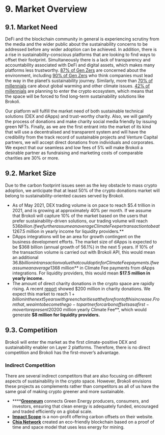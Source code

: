 # 9. Market Overview

## 9.1. **Market Need**

DeFi and the blockchain community in general is experiencing scrutiny from the media and the wider public about the sustainability concerns to be addressed before any wider adoption can be achieved. In addition, there is a rise in sustainability-conscious platforms that are looking to find ways to offset their footprint. Simultaneously there is a lack of transparency and accountability associated with DeFi and digital assets, which makes many platforms less trustworthy. [87% of Gen Zers](https://sustainablebrands.com/read/marketing-and-comms/gen-z-believes-in-its-own-power-to-make-change-but-that-companies-must-lead-the-way) are concerned about the environment, including [90% of Gen Zers](https://sustainablebrands.com/read/marketing-and-comms/gen-z-believes-in-its-own-power-to-make-change-but-that-companies-must-lead-the-way) who think companies must lead the way in the planet’s sustainability journey. Similarly, more than [70% of millennials](https://climatecommunication.yale.edu/publications/do-younger-generations-care-more-about-global-warming/) care about global warming and other climate issues. [42% of millennials](https://www.coindesk.com/how-millennials-are-shaping-the-future-of-money) are planning to enter the crypto ecosystem, which means that the space will be forced to find long-term sustainability solutions like Brokoli. 

Our platform will fulfill the market need of both sustainable technical solutions \(DEX and dApps\) and trust-worthy charity. Also, we will gamify the process of donations and make charity social media friendly by issuing green NFTs. Finally, as we are the first entrant into the market of its kind that will use a decentralised and transparent system and will have the credibility from the track record of sustainable projects and Venture Capital partners, we will accept direct donations from individuals and corporates. We expect that our seamless and low fees of 5% will make Brokoli a desirable partner as fundraising and marketing costs of comparable charities are 30% or more.

## 9.2. **Market Size**

Due to the carbon footprint issues seen as the key obstacle to mass crypto adoption, we anticipate that at least 50% of the crypto donations market will belong to sustainability-oriented causes served by Brokoli. 

* As of May 2021, DEX trading volume is on pace to reach $5.4 trillion in 2021, and is growing at approximately 40% per month. If we assume that Brokoli will capture 10% of the market based on the users that prefer sustainability-driven solutions, our trading volume will reach $536 billion. If we further assume an average Climate Fee per transaction to be at 1%, Brokoli will collect **5.4 billion in donations** from our DEX. From that, 5% is distributed to token holders, which represents **$267.5 million in yearly income for liquidity providers.**
* DApps integrations will be an area for growth contingent on the business development efforts. The market size of dApps is expected to be $368 billion \(annual growth of 56.1%\) in the next 5 years. If 10% of the transaction volume is carried out with Brokoli API, this would mean an additional $36.8 billion in transaction value that could opt in for Climate Fee payments. If we assume an average 1% Climate Fee, this represents an additional **$368 million** in Climate Fee payments from dApps integrations. For liquidity providers, this would mean **$17.5 million in yearly income.** 
* The amount of direct charity donations in the crypto space are rapidly rising. A recent [report](https://cryptogivingtuesday.org/report-13300-btc-200-million-in-crypto-donated-to-charities/) showed $200 million in charity donations. We expect this market to reach $1+ billion in the next 5 years with green charities at the forefront of this increase. From that, we aim to become the go-to partner for carbon offsets as a first-mover to represent 20% of this market and additional **$200 million yearly Climate Fee**, which would generate **$8 million for liquidity providers.**

## 9.3. **Competition**

Brokoli will enter the market as the first climate-positive DEX and sustainability enabler on Layer 2 platforms. Therefore, there is no direct competition and Brokoli has the first-mover’s advantage.

### Indirect Competition

There are several indirect competitors that are also focusing on different aspects of sustainability in the crypto space. However, Brokoli envisions these projects as complements rather than competitors as all of us have the same goal of making crypto greener and more sustainable.

* \*\*\*\*[**Greeneum**](https://www.greeneum.net/) connects Green Energy producers, consumers, and investors, ensuring that clean energy is adequately funded, encouraged and traded efficiently on a global scale.  
* [**Impact Scope**](https://impactscope.com/) is a non-profit offering carbon offsets on their website.
* [**Chia Network**](https://www.chia.net/) created an eco-friendly blockchain based on a proof of time and space model that uses less energy for mining. 


